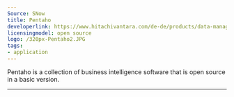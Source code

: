 ```yaml
---
Source: SNow
title: Pentaho
developerlink: https://www.hitachivantara.com/de-de/products/data-management-analytics/pentaho-platform.html
licensingmodel: open source
logo: /320px-Pentaho2.JPG
tags:
- application
---
```

Pentaho is a collection of business intelligence software that is open source in a basic version. 

---
